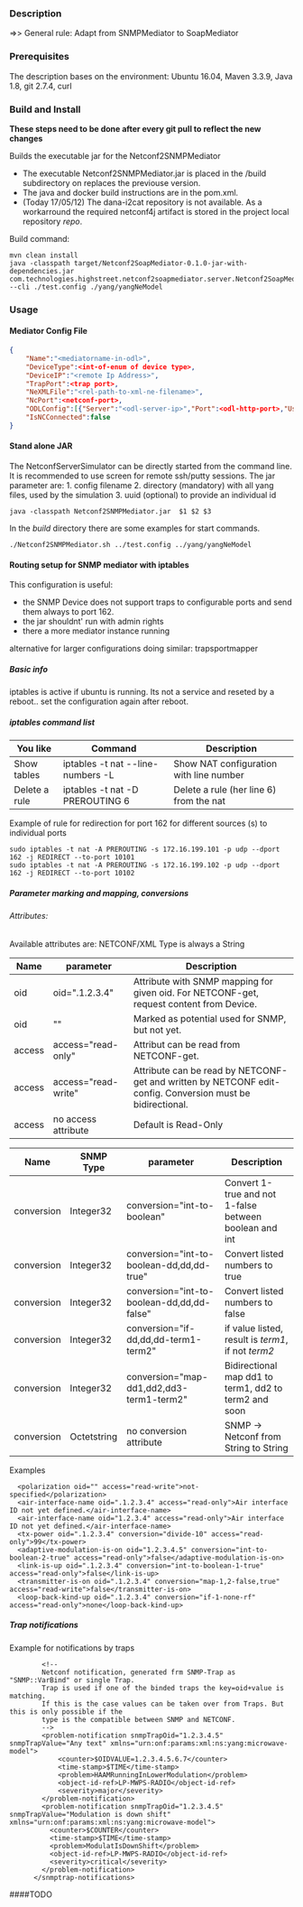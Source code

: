 ### Description

=>> General rule: Adapt from SNMPMediator to SoapMediator

### Prerequisites

The description bases on the environment: Ubuntu 16.04, Maven 3.3.9, Java 1.8, git 2.7.4, curl

### Build and Install

**These steps need to be done after every git pull to reflect the new changes**

Builds the executable jar for the Netconf2SNMPMediator

  * The executable Netconf2SNMPMediator.jar is placed in the /build subdirectory on replaces the previouse version.
  * The java and docker build instructions are in the pom.xml.
  * (Today 17/05/12) The dana-i2cat repository is not available. As a workarround the required netconf4j artifact is stored in the project local repository *repo*.

Build command:

```commandline
mvn clean install
java -classpath target/Netconf2SoapMediator-0.1.0-jar-with-dependencies.jar com.technologies.highstreet.netconf2soapmediator.server.Netconf2SoapMediator --cli ./test.config ./yang/yangNeModel
```

### Usage

#### Mediator Config File


```json
{
	"Name":"<mediatorname-in-odl>",
	"DeviceType":<int-of-enum of device type>,
	"DeviceIP":"<remote Ip Address>",
	"TrapPort":<trap port>,
	"NeXMLFile":"<rel-path-to-xml-ne-filename>",
	"NcPort":<netconf-port>,
	"ODLConfig":[{"Server":"<odl-server-ip>","Port":<odl-http-port>,"User":"<odl-username>","Password":"<odl-password>"}],
	"IsNCConnected":false
}
```

#### Stand alone JAR

The NetconfServerSimulator can be directly started from the command line. It is recommended to use screen for remote ssh/putty sessions.
The jar parameter are:
    1. config filename
    2. directory (mandatory) with all yang files, used by the simulation
    3. uuid (optional) to provide an individual id

```Script
java -classpath Netconf2SNMPMediator.jar  $1 $2 $3
```
In the *build* directory there are some examples for start commands.

```Script
./Netconf2SNMPMediator.sh ../test.config ../yang/yangNeModel
```

#### Routing setup for SNMP mediator with iptables

This configuration is useful:
- the SNMP Device does not support traps to configurable ports and send them always to port 162.
- the jar shouldnt' run with admin rights
- there a more mediator instance running

alternative for larger configurations doing similar: trapsportmapper


##### Basic info
iptables is active if ubuntu is running.
Its not a service and reseted by a reboot.. set the configuration again after reboot.


##### iptables command list

|You like             |  Command              |   Description  |
|-----------------------|-----------------------|---------------------|
|Show tables | iptables -t nat --line-numbers -L | Show NAT configuration with line number
|Delete a rule | iptables -t nat -D PREROUTING 6 | Delete a rule (her line 6) from the nat

Example of rule for redirection for port 162 for different sources (s) to individual ports
```
sudo iptables -t nat -A PREROUTING -s 172.16.199.101 -p udp --dport 162 -j REDIRECT --to-port 10101
sudo iptables -t nat -A PREROUTING -s 172.16.199.102 -p udp --dport 162 -j REDIRECT --to-port 10102
```

##### Parameter marking and mapping, conversions

###### Attributes:

Available attributes are:
NETCONF/XML Type is always a String


  Name   |   parameter   |   Description   |
---------------|---------------------------------------------------|-------------------------------------------------------|
oid | oid=".1.2.3.4" | Attribute with SNMP mapping for given oid. For NETCONF-get, request content from Device.
oid | "" | Marked as potential used for SNMP, but not yet.
access | access="read-only" | Attribut can be read from NETCONF-get.
access | access="read-write" | Attribute can be read by NETCONF-get and  written by NETCONF edit-config. Conversion must be bidirectional.
access | no access attribute | Default is Read-Only

  Name   |   SNMP Type   |   parameter   |   Description   |
---------------|------|---------------------------------------------------|-------------------------------------------------------|
conversion | Integer32 | conversion="int-to-boolean" | Convert 1-true and not 1-false between boolean and int
conversion | Integer32 | conversion="int-to-boolean-dd,dd,dd-true" | Convert listed numbers to true
conversion | Integer32 | conversion="int-to-boolean-dd,dd,dd-false" | Convert listed numbers to false
conversion | Integer32 | conversion="if-dd,dd,dd-term1-term2" | if value listed, result is *term1*, if not *term2*
conversion | Integer32 |conversion="map-dd1,dd2,dd3-term1-term2" | Bidirectional map dd1 to term1, dd2 to term2 and soon
conversion | Octetstring | no conversion attribute | SNMP -> Netconf from String to String

Examples

      <polarization oid="" access="read-write">not-specified</polarization>
      <air-interface-name oid=".1.2.3.4" access="read-only">Air interface ID not yet defined.</air-interface-name>
      <air-interface-name oid="1.2.3.4" access="read-only">Air interface ID not yet defined.</air-interface-name>
      <tx-power oid=".1.2.3.4" conversion="divide-10" access="read-only">99</tx-power>
      <adaptive-modulation-is-on oid="1.2.3.4.5" conversion="int-to-boolean-2-true" access="read-only">false</adaptive-modulation-is-on>
      <link-is-up oid=".1.2.3.4" conversion="int-to-boolean-1-true" access="read-only">false</link-is-up>
      <transmitter-is-on oid=".1.2.3.4" conversion="map-1,2-false,true" access="read-write">false</transmitter-is-on>
      <loop-back-kind-up oid=".1.2.3.4" conversion="if-1-none-rf" access="read-only">none</loop-back-kind-up>

##### Trap notifications
Example for notifications by traps

```  <snmptrap-notifications>
        <!--
        Netconf notification, generated frm SNMP-Trap as "SNMP::VarBind" or single Trap.
        Trap is used if one of the binded traps the key=oid+value is matching.
        If this is the case values can be taken over from Traps. But this is only possible if the
        type is the compatible between SNMP and NETCONF.
        -->
        <problem-notification snmpTrapOid="1.2.3.4.5" snmpTrapValue="Any text" xmlns="urn:onf:params:xml:ns:yang:microwave-model">
            <counter>$OIDVALUE=1.2.3.4.5.6.7</counter>
            <time-stamp>$TIME</time-stamp>
            <problem>HAAMRunningInLowerModulation</problem>
            <object-id-ref>LP-MWPS-RADIO</object-id-ref>
            <severity>major</severity>
        </problem-notification>
        <problem-notification snmpTrapOid="1.2.3.4.5" snmpTrapValue="Modulation is down shift" xmlns="urn:onf:params:xml:ns:yang:microwave-model">
          <counter>$COUNTER</counter>
          <time-stamp>$TIME</time-stamp>
          <problem>ModulatIsDownShift</problem>
          <object-id-ref>LP-MWPS-RADIO</object-id-ref>
          <severity>critical</severity>
        </problem-notification>
      </snmptrap-notifications>
```


####TODO


